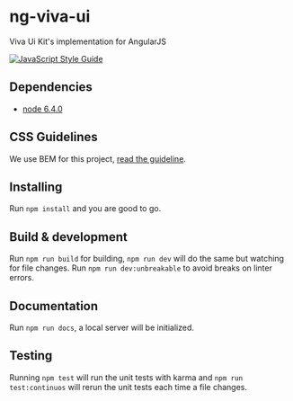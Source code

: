 # ng-viva-ui
Viva Ui Kit's implementation for AngularJS

[![JavaScript Style Guide](https://img.shields.io/badge/code%20style-standard-brightgreen.svg)](http://standardjs.com/)

## Dependencies
- [node 6.4.0](https://nodejs.org/)

## CSS Guidelines
We use BEM for this project, [read the guideline](http://cssguidelin.es/).

## Installing
Run `npm install` and you are good to go.

## Build & development
Run `npm run build` for building, `npm run dev` will do the same but watching for file changes.
Run `npm run dev:unbreakable` to avoid breaks on linter errors.

## Documentation
Run `npm run docs`, a local server will be initialized.

## Testing
Running `npm test` will run the unit tests with karma and `npm run test:continuos` will rerun the unit tests each time a file changes.
